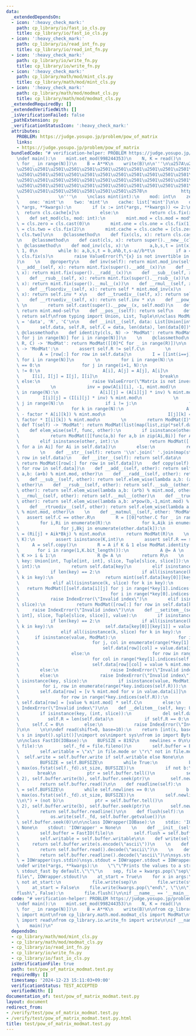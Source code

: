 ```yaml
---
data:
  _extendedDependsOn:
  - icon: ':heavy_check_mark:'
    path: cp_library/io/fast_io_cls.py
    title: cp_library/io/fast_io_cls.py
  - icon: ':heavy_check_mark:'
    path: cp_library/io/read_int_fn.py
    title: cp_library/io/read_int_fn.py
  - icon: ':heavy_check_mark:'
    path: cp_library/io/write_fn.py
    title: cp_library/io/write_fn.py
  - icon: ':heavy_check_mark:'
    path: cp_library/math/mod/mint_cls.py
    title: cp_library/math/mod/mint_cls.py
  - icon: ':heavy_check_mark:'
    path: cp_library/math/mod/modmat_cls.py
    title: cp_library/math/mod/modmat_cls.py
  _extendedRequiredBy: []
  _extendedVerifiedWith: []
  _isVerificationFailed: false
  _pathExtension: py
  _verificationStatusIcon: ':heavy_check_mark:'
  attributes:
    PROBLEM: https://judge.yosupo.jp/problem/pow_of_matrix
    links:
    - https://judge.yosupo.jp/problem/pow_of_matrix
  bundledCode: "# verification-helper: PROBLEM https://judge.yosupo.jp/problem/pow_of_matrix\n\
    \ndef main():\n    mint.set_mod(998244353)\n    N, K = read()\n    A = ModMat([read()\
    \ for _ in range(N)])\n    B = A**K\n    write(B)\n\n'''\n\u257A\u2501\u2501\u2501\
    \u2501\u2501\u2501\u2501\u2501\u2501\u2501\u2501\u2501\u2501\u2501\u2501\u2501\
    \u2501\u2501\u2501\u2501\u2501\u2501\u2501\u2501\u2501\u2501\u2501\u2501\u2501\
    \u2501\u2501\u2501\u2501\u2501\u2501\u2501\u2501\u2501\u2501\u2501\u2501\u2501\
    \u2501\u2501\u2501\u2501\u2501\u2501\u2501\u2501\u2501\u2501\u2501\u2501\u2501\
    \u2501\u2501\u2501\u2501\u2501\u2501\u2501\u2578\n             https://kobejean.github.io/cp-library\
    \               \n'''\n    \nclass mint(int):\n    mod: int\n    zero: 'mint'\n\
    \    one: 'mint'\n    two: 'mint'\n    cache: list['mint']\n\n    def __new__(cls,\
    \ *args, **kwargs):\n        if (x := int(*args, **kwargs)) <= 2:\n          \
    \  return cls.cache[x]\n        else:\n            return cls.fix(x)\n\n    @classmethod\n\
    \    def set_mod(cls, mod: int):\n        mint.mod = cls.mod = mod\n        mint.zero\
    \ = cls.zero = cls.cast(0)\n        mint.one = cls.one = cls.fix(1)\n        mint.two\
    \ = cls.two = cls.fix(2)\n        mint.cache = cls.cache = [cls.zero, cls.one,\
    \ cls.two]\n\n    @classmethod\n    def fix(cls, x): return cls.cast(x%cls.mod)\n\
    \n    @classmethod\n    def cast(cls, x): return super().__new__(cls,x)\n\n  \
    \  @classmethod\n    def mod_inv(cls, x):\n        a,b,s,t = int(x), cls.mod,\
    \ 1, 0\n        while b: a,b,s,t = b,a%b,t,s-a//b*t\n        if a == 1: return\
    \ cls.fix(s)\n        raise ValueError(f\"{x} is not invertible in mod {cls.mod}\"\
    )\n    \n    @property\n    def inv(self): return mint.mod_inv(self)\n\n    def\
    \ __add__(self, x): return mint.fix(super().__add__(x))\n    def __radd__(self,\
    \ x): return mint.fix(super().__radd__(x))\n    def __sub__(self, x): return mint.fix(super().__sub__(x))\n\
    \    def __rsub__(self, x): return mint.fix(super().__rsub__(x))\n    def __mul__(self,\
    \ x): return mint.fix(super().__mul__(x))\n    def __rmul__(self, x): return mint.fix(super().__rmul__(x))\n\
    \    def __floordiv__(self, x): return self * mint.mod_inv(x)\n    def __rfloordiv__(self,\
    \ x): return self.inv * x\n    def __truediv__(self, x): return self * mint.mod_inv(x)\n\
    \    def __rtruediv__(self, x): return self.inv * x\n    def __pow__(self, x):\
    \ \n        return self.cast(super().__pow__(x, self.mod))\n    def __neg__(self):\
    \ return mint.mod-self\n    def __pos__(self): return self\n    def __abs__(self):\
    \ return self\nfrom typing import Union, List, Tuple\n\nclass ModMat:\n    __slots__\
    \ = 'data', 'R', 'C'\n\n    def __init__(self, data: List[Union[int,mint]]):\n\
    \        self.data, self.R, self.C = data, len(data), len(data[0])\n    \n   \
    \ @classmethod\n    def identity(cls, N) -> 'ModMat': return ModMat([[int(i==j)\
    \ for j in range(N)] for i in range(N)])\n    \n    @classmethod\n    def zeros(cls,\
    \ R, C) -> 'ModMat': return ModMat([[0]*C for _ in range(R)])\n\n    def inv(self)\
    \ -> 'ModMat':\n        assert self.R != self.C\n        \n        N = self.R\n\
    \        A = [row[:] for row in self.data]\n        I = [[int(i==j) for j in range(N)]\
    \ for i in range(N)]\n        \n        for i in range(N):\n            if A[i][i]\
    \ == 0:\n                for j in range(i+1, N):\n                    if A[j][i]\
    \ != 0:\n                        A[i], A[j] = A[j], A[i]\n                   \
    \     I[i], I[j] = I[j], I[i]\n                        break\n               \
    \ else:\n                    raise ValueError(\"Matrix is not invertible\")\n\
    \            \n            inv = pow(A[i][i], -1, mint.mod)\n            for j\
    \ in range(N):\n                A[i][j] = (A[i][j] * inv) % mint.mod\n       \
    \         I[i][j] = (I[i][j] * inv) % mint.mod\n            \n            for\
    \ j in range(N):\n                if i != j:\n                    factor = A[j][i]\n\
    \                    for k in range(N):\n                        A[j][k] = (A[j][k]\
    \ - factor * A[i][k]) % mint.mod\n                        I[j][k] = (I[j][k] -\
    \ factor * I[i][k]) % mint.mod\n        \n        return ModMat(I)\n    \n   \
    \ def T(self) -> 'ModMat': return ModMat(list(map(list,zip(*self.data))))\n\n\
    \    def elem_wise(self, func, other):\n        if isinstance(other, ModMat):\n\
    \            return ModMat([[func(a,b) for a,b in zip(Ai,Bi)] for Ai,Bi in zip(self.data,other.data)])\n\
    \        elif isinstance(other, int):\n            return ModMat([[func(a,other)\
    \ for a in Ai] for Ai in self.data])\n        else:\n            return NotImplemented\n\
    \        \n    def __str__(self): return '\\n'.join(' '.join(map(str,row)) for\
    \ row in self.data)\n    def __iter__(self): return self.data\n    def __copy__(self):\
    \ return ModMat([row[:] for row in self.data])\n    def copy(self): return ModMat([row[:]\
    \ for row in self.data])\n    def __add__(self, other): return self.elem_wise(lambda\
    \ a,b: (a+b) % mint.mod, other)\n    def __radd__(self, other): return self.__add__(other)\n\
    \    def __sub__(self, other): return self.elem_wise(lambda a,b: (a-b) % mint.mod,\
    \ other)\n    def __rsub__(self, other): return self.__sub__(other)\n    def __mul__(self,\
    \ other): return self.elem_wise(lambda a,b: (a*b) % mint.mod, other)\n    def\
    \ __rmul__(self, other): return self.__mul__(other)\n    def __truediv__(self,\
    \ other): return self.elem_wise(lambda a,b: a*pow(b,-1,mint.mod) % mint.mod, other)\n\
    \    def __rtruediv__(self, other): return self.elem_wise(lambda a,b: pow(a,-1,mint.mod)*b\
    \ % mint.mod, other)\n    \n    def __matmul__(self, other: 'ModMat'):\n     \
    \   assert self.C == other.R\n        R = [[0]*other.C for _ in range(self.R)]\n\
    \        for i,Ri in enumerate(R):\n            for k,Aik in enumerate(self.data[i]):\n\
    \                for j,Bkj in enumerate(other.data[k]):\n                    Ri[j]\
    \ = (Ri[j] + Aik*Bkj) % mint.mod\n        return ModMat(R)\n    \n    def __pow__(self,\
    \ K):\n        assert isinstance(K,int)\n        assert self.R == self.C\n   \
    \     A = self.copy()\n        R = A if K & 1 else ModMat.identity(self.R)\n \
    \       for i in range(1,K.bit_length()):\n            A @= A \n            if\
    \ K >> i & 1:\n                R @= A \n        return R\n    \n    def __getitem__(self,\
    \ key: Union[int, Tuple[int, int], slice, Tuple[slice, slice]]):\n        if isinstance(key,\
    \ int):\n            return self.data[key]\n        elif isinstance(key, tuple):\n\
    \            if len(key) == 2:\n                if all(isinstance(k, int) for\
    \ k in key):\n                    return mint(self.data[key[0]][key[1]])\n   \
    \             elif all(isinstance(k, slice) for k in key):\n                 \
    \   return ModMat([[self.data[i][j] for j in range(*key[1].indices(self.C))] \n\
    \                                   for i in range(*key[0].indices(self.R))])\n\
    \            raise IndexError(\"Invalid index\")\n        elif isinstance(key,\
    \ slice):\n            return ModMat([row[:] for row in self.data[key]])\n   \
    \     raise IndexError(\"Invalid index\")\n\n    def __setitem__(self, key: Union[Tuple[int,\
    \ int], slice, Tuple[slice, slice]], value):\n        if isinstance(key, tuple):\n\
    \            if len(key) == 2:\n                if all(isinstance(k, int) for\
    \ k in key):\n                    self.data[key[0]][key[1]] = value % mint.mod\n\
    \                elif all(isinstance(k, slice) for k in key):\n              \
    \      if isinstance(value, ModMat):\n                        for i, row in enumerate(range(*key[0].indices(self.R))):\n\
    \                            for j, col in enumerate(range(*key[1].indices(self.C))):\n\
    \                                self.data[row][col] = value.data[i][j] % mint.mod\n\
    \                    else:\n                        for row in range(*key[0].indices(self.R)):\n\
    \                            for col in range(*key[1].indices(self.C)):\n    \
    \                            self.data[row][col] = value % mint.mod\n        \
    \        else:\n                    raise IndexError(\"Invalid index\")\n    \
    \        else:\n                raise IndexError(\"Invalid index\")\n        elif\
    \ isinstance(key, slice):\n            if isinstance(value, ModMat):\n       \
    \         for i, row in enumerate(range(*key.indices(self.R))):\n            \
    \        self.data[row] = [v % mint.mod for v in value.data[i]]\n            else:\n\
    \                for row in range(*key.indices(self.R)):\n                   \
    \ self.data[row] = [value % mint.mod] * self.C\n        else:\n            raise\
    \ IndexError(\"Invalid index\")\n\n    def __delitem__(self, key: Union[int, slice]):\n\
    \        if isinstance(key, (int, slice)):\n            del self.data[key]\n \
    \           self.R = len(self.data)\n            if self.R == 0:\n           \
    \     self.C = 0\n        else:\n            raise IndexError(\"Invalid index\"\
    )\n\n    \n\n\ndef read(shift=0, base=10):\n    return [int(s, base) + shift for\
    \ s in input().split()]\nimport os\nimport sys\nfrom io import BytesIO, IOBase\n\
    \n\nclass FastIO(IOBase):\n    BUFSIZE = 8192\n    newlines = 0\n\n    def __init__(self,\
    \ file):\n        self._fd = file.fileno()\n        self.buffer = BytesIO()\n\
    \        self.writable = \"x\" in file.mode or \"r\" not in file.mode\n      \
    \  self.write = self.buffer.write if self.writable else None\n\n    def read(self):\n\
    \        BUFSIZE = self.BUFSIZE\n        while True:\n            b = os.read(self._fd,\
    \ max(os.fstat(self._fd).st_size, BUFSIZE))\n            if not b:\n         \
    \       break\n            ptr = self.buffer.tell()\n            self.buffer.seek(0,\
    \ 2), self.buffer.write(b), self.buffer.seek(ptr)\n        self.newlines = 0\n\
    \        return self.buffer.read()\n\n    def readline(self):\n        BUFSIZE\
    \ = self.BUFSIZE\n        while self.newlines == 0:\n            b = os.read(self._fd,\
    \ max(os.fstat(self._fd).st_size, BUFSIZE))\n            self.newlines = b.count(b\"\
    \\n\") + (not b)\n            ptr = self.buffer.tell()\n            self.buffer.seek(0,\
    \ 2), self.buffer.write(b), self.buffer.seek(ptr)\n        self.newlines -= 1\n\
    \        return self.buffer.readline()\n\n    def flush(self):\n        if self.writable:\n\
    \            os.write(self._fd, self.buffer.getvalue())\n            self.buffer.truncate(0),\
    \ self.buffer.seek(0)\n\n\nclass IOWrapper(IOBase):\n    stdin: 'IOWrapper' =\
    \ None\n    stdout: 'IOWrapper' = None\n    \n    def __init__(self, file):\n\
    \        self.buffer = FastIO(file)\n        self.flush = self.buffer.flush\n\
    \        self.writable = self.buffer.writable\n\n    def write(self, s):\n   \
    \     return self.buffer.write(s.encode(\"ascii\"))\n    \n    def read(self):\n\
    \        return self.buffer.read().decode(\"ascii\")\n    \n    def readline(self):\n\
    \        return self.buffer.readline().decode(\"ascii\")\n\nsys.stdin = IOWrapper.stdin\
    \ = IOWrapper(sys.stdin)\nsys.stdout = IOWrapper.stdout = IOWrapper(sys.stdout)\n\
    \ndef write(*args, **kwargs):\n    \"\"\"Prints the values to a stream, or to\
    \ stdout_fast by default.\"\"\"\n    sep, file = kwargs.pop(\"sep\", \" \"), kwargs.pop(\"\
    file\", IOWrapper.stdout)\n    at_start = True\n    for x in args:\n        if\
    \ not at_start:\n            file.write(sep)\n        file.write(str(x))\n   \
    \     at_start = False\n    file.write(kwargs.pop(\"end\", \"\\n\"))\n    if kwargs.pop(\"\
    flush\", False):\n        file.flush()\n\nif __name__ == '__main__':\n    main()\n"
  code: "# verification-helper: PROBLEM https://judge.yosupo.jp/problem/pow_of_matrix\n\
    \ndef main():\n    mint.set_mod(998244353)\n    N, K = read()\n    A = ModMat([read()\
    \ for _ in range(N)])\n    B = A**K\n    write(B)\n\nfrom cp_library.math.mod.mint_cls\
    \ import mint\nfrom cp_library.math.mod.modmat_cls import ModMat\nfrom cp_library.io.read_int_fn\
    \ import read\nfrom cp_library.io.write_fn import write\n\nif __name__ == '__main__':\n\
    \    main()\n"
  dependsOn:
  - cp_library/math/mod/mint_cls.py
  - cp_library/math/mod/modmat_cls.py
  - cp_library/io/read_int_fn.py
  - cp_library/io/write_fn.py
  - cp_library/io/fast_io_cls.py
  isVerificationFile: true
  path: test/pow_of_matrix_modmat.test.py
  requiredBy: []
  timestamp: '2024-12-23 15:11:03+09:00'
  verificationStatus: TEST_ACCEPTED
  verifiedWith: []
documentation_of: test/pow_of_matrix_modmat.test.py
layout: document
redirect_from:
- /verify/test/pow_of_matrix_modmat.test.py
- /verify/test/pow_of_matrix_modmat.test.py.html
title: test/pow_of_matrix_modmat.test.py
---
```


